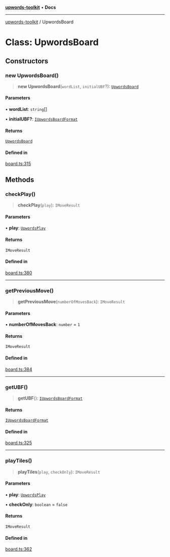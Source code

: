 [**upwords-toolkit**](../README.md) • **Docs**

***

[upwords-toolkit](../globals.md) / UpwordsBoard

# Class: UpwordsBoard

## Constructors

### new UpwordsBoard()

> **new UpwordsBoard**(`wordList`, `initialUBF`?): [`UpwordsBoard`](UpwordsBoard.md)

#### Parameters

• **wordList**: `string`[]

• **initialUBF?**: [`IUpwordsBoardFormat`](../type-aliases/IUpwordsBoardFormat.md)

#### Returns

[`UpwordsBoard`](UpwordsBoard.md)

#### Defined in

[board.ts:315](https://github.com/PossibilityZero/upwords-toolkit/blob/9fee09184064801be12a1db27ac8db805f22d623/src/board.ts#L315)

## Methods

### checkPlay()

> **checkPlay**(`play`): `IMoveResult`

#### Parameters

• **play**: [`UpwordsPlay`](../type-aliases/UpwordsPlay.md)

#### Returns

`IMoveResult`

#### Defined in

[board.ts:380](https://github.com/PossibilityZero/upwords-toolkit/blob/9fee09184064801be12a1db27ac8db805f22d623/src/board.ts#L380)

***

### getPreviousMove()

> **getPreviousMove**(`numberOfMovesBack`): `IMoveResult`

#### Parameters

• **numberOfMovesBack**: `number` = `1`

#### Returns

`IMoveResult`

#### Defined in

[board.ts:384](https://github.com/PossibilityZero/upwords-toolkit/blob/9fee09184064801be12a1db27ac8db805f22d623/src/board.ts#L384)

***

### getUBF()

> **getUBF**(): [`IUpwordsBoardFormat`](../type-aliases/IUpwordsBoardFormat.md)

#### Returns

[`IUpwordsBoardFormat`](../type-aliases/IUpwordsBoardFormat.md)

#### Defined in

[board.ts:325](https://github.com/PossibilityZero/upwords-toolkit/blob/9fee09184064801be12a1db27ac8db805f22d623/src/board.ts#L325)

***

### playTiles()

> **playTiles**(`play`, `checkOnly`): `IMoveResult`

#### Parameters

• **play**: [`UpwordsPlay`](../type-aliases/UpwordsPlay.md)

• **checkOnly**: `boolean` = `false`

#### Returns

`IMoveResult`

#### Defined in

[board.ts:362](https://github.com/PossibilityZero/upwords-toolkit/blob/9fee09184064801be12a1db27ac8db805f22d623/src/board.ts#L362)
